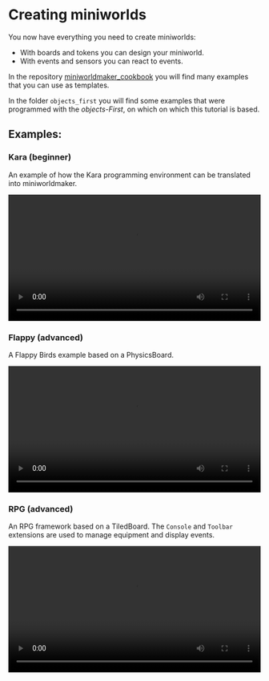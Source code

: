 # Creating miniworlds

You now have everything you need to create miniworlds:

* With boards and tokens you can design your miniworld.
* With events and sensors you can react to events.

In the repository [miniworldmaker_cookbook](https://codeberg.org/a_siebel/miniworldmaker_cookbook/src/branch/main/)
you will find many examples that you can use as templates.

In the folder ``objects_first`` you will find some examples that were programmed with the *objects-First*, on which
on which this tutorial is based.

## Examples:

### Kara (beginner)

An example of how the Kara programming environment can be translated into miniworldmaker.

<video controls loop width=100%>
  <source src="../_static/kara.webm" type="video/webm">
  Your browser does not support the video tag.
</video>


### Flappy (advanced)

A Flappy Birds example based on a PhysicsBoard.

<video controls loop width=100%>
  <source src="../_static/flappy.webm" type="video/webm">
  Your browser does not support the video tag.
</video>


### RPG (advanced)

An RPG framework based on a TiledBoard. The ``Console`` and ``Toolbar`` extensions
are used to manage equipment and display events.

<video controls loop width=100%>
  <source src="../_static/rpg.webm" type="video/webm">
  Your browser does not support the video tag.
</video>

